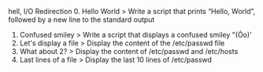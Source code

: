 hell, I/O Redirection
0. Hello World > Write a script that prints “Hello, World”, followed by a new line to the standard output
1. Confused smiley > Write a script that displays a confused smiley "(Ôo)'
2. Let's display a file > Display the content of the /etc/passwd file
3. What about 2? > Display the content of /etc/passwd and /etc/hosts
4. Last lines of a file > Display the last 10 lines of /etc/passwd

